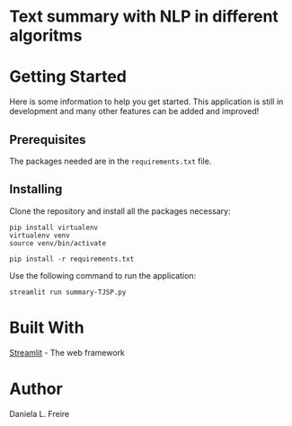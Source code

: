 # Text summary with NLP in different algoritms

# Getting Started
Here is some information to help you get started. This application is still in development and many other features can be added and improved!

## Prerequisites
The packages needed are in the `requirements.txt` file.

## Installing
Clone the repository and install all the packages necessary:

```
pip install virtualenv
virtualenv venv
source venv/bin/activate

pip install -r requirements.txt 
```

Use the following command to run the application:

```
streamlit run summary-TJSP.py
```


# Built With
[Streamlit](https://docs.streamlit.io/index.html) - The web framework

# Author
Daniela L. Freire
